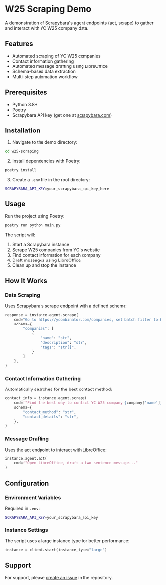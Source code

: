 # W25 Scraping Demo

A demonstration of Scrapybara's agent endpoints (act, scrape) to gather and interact with YC W25 company data.

## Features

- Automated scraping of YC W25 companies
- Contact information gathering
- Automated message drafting using LibreOffice
- Schema-based data extraction
- Multi-step automation workflow

## Prerequisites

- Python 3.8+
- Poetry
- Scrapybara API key (get one at [scrapybara.com](https://scrapybara.com))

## Installation

1. Navigate to the demo directory:

```bash
cd w25-scraping
```

2. Install dependencies with Poetry:

```bash
poetry install
```

3. Create a `.env` file in the root directory:

```bash
SCRAPYBARA_API_KEY=your_scrapybara_api_key_here
```

## Usage

Run the project using Poetry:

```bash
poetry run python main.py
```

The script will:

1. Start a Scrapybara instance
2. Scrape W25 companies from YC's website
3. Find contact information for each company
4. Draft messages using LibreOffice
5. Clean up and stop the instance

## How It Works

### Data Scraping

Uses Scrapybara's scrape endpoint with a defined schema:

```python
response = instance.agent.scrape(
    cmd="Go to https://ycombinator.com/companies, set batch filter to W25, and scrape all W25 companies.",
    schema={
        "companies": [
            {
                "name": "str",
                "description": "str",
                "tags": "str[]",
            }
        ]
    },
)
```

### Contact Information Gathering

Automatically searches for the best contact method:

```python
contact_info = instance.agent.scrape(
    cmd=f"Find the best way to contact YC W25 company {company['name']}...",
    schema={
        "contact_method": "str",
        "contact_details": "str",
    },
)
```

### Message Drafting

Uses the act endpoint to interact with LibreOffice:

```python
instance.agent.act(
    cmd=f"Open LibreOffice, draft a two sentence message..."
)
```

## Configuration

### Environment Variables

Required in `.env`:

```bash
SCRAPYBARA_API_KEY=your_scrapybara_api_key
```

### Instance Settings

The script uses a large instance type for better performance:

```python
instance = client.start(instance_type="large")
```

## Support

For support, please [create an issue](https://github.com/Scrapybara/scrapybara-demos/issues) in the repository.
